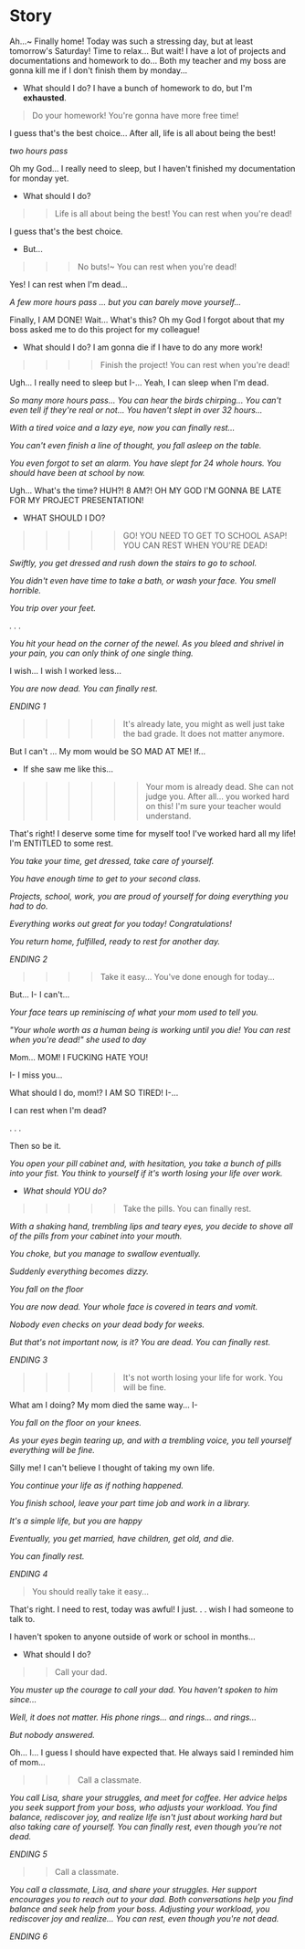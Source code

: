 # Story

Ah...~ Finally home! Today was such a stressing day, but at least tomorrow's Saturday! Time to relax... But wait! I have a lot of projects and documentations and homework to do... Both my teacher and my boss are gonna kill me if I don't finish them by monday...

* What should I do? I have a bunch of homework to do, but I'm **exhausted**.

> Do your homework! You're gonna have more free time!

I guess that's the best choice... After all, life is all about being the best!

*two hours pass*

Oh my God...  I really need to sleep, but I haven't finished my documentation for monday yet. 

* What should I do?

>> Life is all about being the best! You can rest when you're dead!

I guess that's the best choice. 

* But...

>>> No buts!~ You can rest when you're dead!

Yes! I can rest when I'm dead...

*A few more hours pass ... but you can barely move yourself...*

Finally, I AM DONE! Wait... What's this? Oh my God I forgot about that my boss asked me to do this project for my colleague! 

* What should I do? I am gonna die if I have to do any more work!

>>>> Finish the project! You can rest when you're dead!

Ugh... I really need to sleep but I-... Yeah, I can sleep when I'm dead.

*So many more hours pass... You can hear the birds chirping... You can't even tell if they're real or not... You haven't slept in over 32 hours...*

*With a tired voice and a lazy eye, now you can finally rest...*

*You can't even finish a line of thought, you fall asleep on the table.*

*You even forgot to set an alarm. You have slept for 24 whole hours. You should have been at school by now.*

Ugh... What's the time? HUH?! 8 AM?! OH MY GOD I'M GONNA BE LATE FOR MY PROJECT PRESENTATION!

* WHAT SHOULD I DO?

>>>>> GO! YOU NEED TO GET TO SCHOOL ASAP! YOU CAN REST WHEN YOU'RE DEAD!

*Swiftly, you get dressed and rush down the stairs to go to school.*

*You didn't even have time to take a bath, or wash your face. You smell horrible.*

*You trip over your feet.*

*. . .*

*You hit your head on the corner of the newel. As you bleed and shrivel in your pain, you can only think of one single thing.*

I wish... I wish I worked less...

*You are now dead. You can finally rest.*

_ENDING 1_


>>>>> It's already late, you might as well just take the bad grade. It does not matter anymore.

But I can't ... My mom would be SO MAD AT ME! If... 

* If she saw me like this...

>>>>>> Your mom is already dead. She can not judge you. After all... you worked hard on this! I'm sure your teacher would understand.

That's right! I deserve some time for myself too! I've worked hard all my life! I'm ENTITLED to some rest.

*You take your time, get dressed, take care of yourself.*

*You have enough time to get to your second class.*

*Projects, school, work, you are proud of yourself for doing everything you had to do.*

*Everything works out great for you today! Congratulations!*

*You return home, fulfilled, ready to rest for another day.*

_ENDING 2_

>>>> Take it easy... You've done enough for today...

But... I- I can't...

*Your face tears up reminiscing of what your mom used to tell you.*

*"Your whole worth as a human being is working until you die! You can rest when you're dead!" she used to day*

Mom... MOM! I FUCKING HATE YOU! 

I- I miss you... 

What should I do, mom!? I AM SO TIRED! I-... 

I can rest when I'm dead? 

. . . 

Then so be it.

*You open your pill cabinet and, with hesitation, you take a bunch of pills into your fist. You think to yourself if it's worth losing your life over work.* 

* *What should YOU do?*

>>>>> Take the pills. You can finally rest.

*With a shaking hand, trembling lips and teary eyes, you decide to shove all of the pills from your cabinet into your mouth.* 

*You choke, but you manage to swallow eventually.*

*Suddenly everything becomes dizzy.*

*You fall on the floor*

*You are now dead. Your whole face is covered in tears and vomit.*

*Nobody even checks on your dead body for weeks.*

*But that's not important now, is it? You are dead. You can finally rest.*

_ENDING 3_

>>>>> It's not worth losing your life for work. You will be fine.

What am I doing? My mom died the same way... I-

*You fall on the floor on your knees.*

*As your eyes begin tearing up, and with a trembling voice, you tell yourself everything will be fine.*

Silly me! I can't believe I thought of taking my own life. 

*You continue your life as if nothing happened.*

*You finish school, leave your part time job and work in a library.*

*It's a simple life, but you are happy*

*Eventually, you get married, have children, get old, and die.*

*You can finally rest.*

_ENDING 4_


> You should really take it easy...

That's right. I need to rest, today was awful! I just. . . wish I had someone to talk to. 

I haven't spoken to anyone outside of work or school in months... 

* What should I do?

>> Call your dad.

*You muster up the courage to call your dad. You haven't spoken to him since...*

*Well, it does not matter. His phone rings... and rings... and rings...*

*But nobody answered.*

Oh... I... I guess I should have expected that. He always said I reminded him of mom... 

>>> Call a classmate.

*You call Lisa, share your struggles, and meet for coffee. Her advice helps you seek support from your boss, who adjusts your workload. You find balance, rediscover joy, and realize life isn't just about working hard but also taking care of yourself. You can finally rest, even though you're not dead.*

_ENDING 5_

>> Call a classmate.

*You call a classmate, Lisa, and share your struggles. Her support encourages you to reach out to your dad. Both conversations help you find balance and seek help from your boss. Adjusting your workload, you rediscover joy and realize... You can rest, even though you're not dead.*

_ENDING 6_